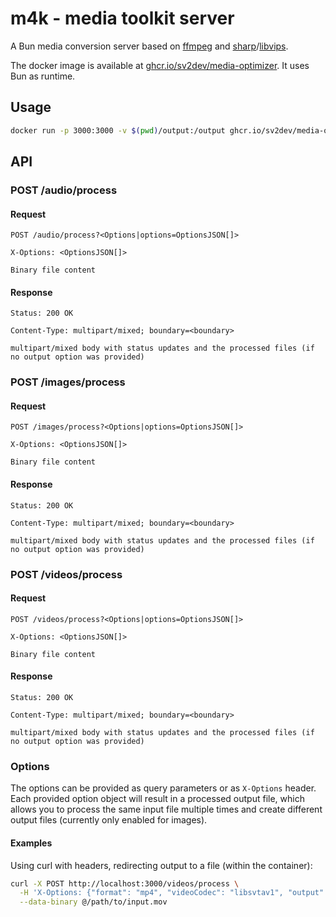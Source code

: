 # m4k - media toolkit server

A Bun media conversion server based on [ffmpeg](https://ffmpeg.org/) and [sharp](https://sharp.pixelplumbing.com/)/[libvips](https://github.com/libvips/libvips).

The docker image is available at [ghcr.io/sv2dev/media-optimizer](https://github.com/sv2dev/media-optimizer/pkgs/container/media-optimizer). It uses Bun as runtime.

## Usage

```bash
docker run -p 3000:3000 -v $(pwd)/output:/output ghcr.io/sv2dev/media-optimizer:0.0.3
```

## API

### POST /audio/process

#### Request

```http
POST /audio/process?<Options|options=OptionsJSON[]>

X-Options: <OptionsJSON[]>

Binary file content
```

#### Response

```http
Status: 200 OK

Content-Type: multipart/mixed; boundary=<boundary>

multipart/mixed body with status updates and the processed files (if no output option was provided)
```

### POST /images/process

#### Request

```http
POST /images/process?<Options|options=OptionsJSON[]>

X-Options: <OptionsJSON[]>

Binary file content
```

#### Response

```http
Status: 200 OK

Content-Type: multipart/mixed; boundary=<boundary>

multipart/mixed body with status updates and the processed files (if no output option was provided)
```

### POST /videos/process

#### Request

```http
POST /videos/process?<Options|options=OptionsJSON[]>

X-Options: <OptionsJSON[]>

Binary file content
```

#### Response

```http
Status: 200 OK

Content-Type: multipart/mixed; boundary=<boundary>

multipart/mixed body with status updates and the processed files (if no output option was provided)
```

### Options

The options can be provided as query parameters or as `X-Options` header.
Each provided option object will result in a processed output file, which allows you to process the same input file multiple times and create different output files (currently only enabled for images).

#### Examples

Using curl with headers, redirecting output to a file (within the container):

```bash
curl -X POST http://localhost:3000/videos/process \
  -H 'X-Options: {"format": "mp4", "videoCodec": "libsvtav1", "output": "/output/output.mp4"}' \
  --data-binary @/path/to/input.mov
```
